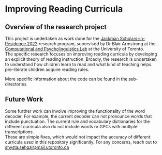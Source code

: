 # Improving Reading Curricula 
## Overview of the research project
This project is undertaken as work done for the [Jackman Scholars-in-Residence 2022](https://vic.utoronto.ca/academic-programs/scholars-in-residence) 
research program, supervised by Dr Blair Armstrong at the [Computational and Psycholinguistics Lab](https://www.utsc.utoronto.ca/labs/caplab/personnel/) at the University of Toronto. \
The specific research focuses on improving reading curricula by developing an explicit theory of reading instruction. Broadly, the 
research is undertaken to understand how children learn to read and what kind of teaching helps pre-literate children 
acquire reading rules. 

More specific information about the code can be found in the sub-directories.
## Future Work 
Some further work can involve improving the functionality of the word decoder. For example, the current decoder can not pronounce words that include punctuation. 
The current rule and vocabulary dictionaries for the different curricula also do not include words or GPCs with multiple transcriptions.\
These are simple fixes, which would not impact the accuracy of different curricula used in this repository significantly. 
For any concerns, reach out to shysta.sehgal@mail.utoronto.ca
